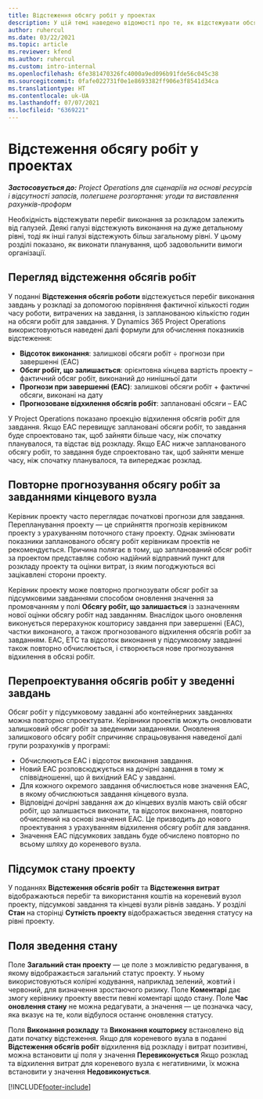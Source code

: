 ```yaml
---
title: Відстеження обсягу робіт у проектах
description: У цій темі наведено відомості про те, як відстежувати обсяг і перебіг робіт за проектом.
author: ruhercul
ms.date: 03/22/2021
ms.topic: article
ms.reviewer: kfend
ms.author: ruhercul
ms.custom: intro-internal
ms.openlocfilehash: 6fe381470326fc4000a9ed096b91fde56c045c38
ms.sourcegitcommit: 0fafe022731f0e1e8693382ff906e3f8541d34ca
ms.translationtype: HT
ms.contentlocale: uk-UA
ms.lasthandoff: 07/07/2021
ms.locfileid: "6369221"
---
```

# <a name="project-effort-tracking"></a>Відстеження обсягу робіт у проектах

_**Застосовується до:** Project Operations для сценаріїв на основі ресурсів і відсутності запасів, полегшене розгортання: угоди та виставлення рахунків-проформ_

Необхідність відстежувати перебіг виконання за розкладом залежить від галузей. Деякі галузі відстежують виконання на дуже детальному рівні, тоді як інші галузі відстежують більш загальному рівні. У цьому розділі показано, як виконати планування, щоб задовольнити вимоги організації.

## <a name="effort-tracking-view"></a>Перегляд відстеження обсягів робіт

У поданні **Відстеження обсягів роботи** відстежується перебіг виконання завдань у розкладі за допомогою порівняння фактичної кількості годин часу роботи, витрачених на завдання, із запланованою кількістю годин на обсяги робіт для завдання. У Dynamics 365 Project Operations використовуються наведені далі формули для обчислення показників відстеження:

- **Відсоток виконання**: залишкові обсяги робіт ÷ прогнози при завершенні (EAC) 
- **Обсяг робіт, що залишається**: орієнтовна кінцева вартість проекту – фактичний обсяг робіт, виконаний до нинішньої дати 
- **Прогнози при завершенні (EAC)**: залишкові обсяги робіт + фактичні обсяги, виконані на дату 
- **Прогнозоване відхилення обсягів робіт**: заплановані обсяги – EAC

У Project Operations показано проекцію відхилення обсягів робіт для завдання. Якщо EAC перевищує заплановані обсяги робіт, то завдання буде спроектовано так, щоб зайняти більше часу, ніж спочатку планувалося, та відстає від розкладу. Якщо EAC нижче запланованого обсягу робіт, то завдання буде спроектовано так, щоб зайняти менше часу, ніж спочатку планувалося, та випереджає розклад.

## <a name="reprojecting-effort-on-leaf-node-tasks"></a>Повторне прогнозування обсягу робіт за завданнями кінцевого вузла

Керівник проекту часто переглядає початкові прогнози для завдання. Перепланування проекту — це сприйняття прогнозів керівником проекту з урахуванням поточного стану проекту. Однак змінювати показники запланованого обсягу робіт керівникам проектів не рекомендується. Причина полягає в тому, що запланований обсяг робіт за проектом представляє собою надійний відправний пункт для розкладу проекту та оцінки витрат, із яким погоджуються всі зацікавлені сторони проекту.

Керівник проекту може повторно прогнозувати обсяг робіт за підсумковими завданнями способом оновлення значення за промовчанням у полі **Обсягу робіт, що залишається** із зазначенням нової оцінки обсягу робіт над завданням. Внаслідок цього оновлення виконується перерахунок кошторису завдання при завершенні (EAC), частки виконаного, а також прогнозованого відхилення обсягів робіт за завданням. EAC, ETC та відсоток виконання у підсумковому завданні також повторно обчислюється, і створюється нове прогнозування відхилення в обсязі робіт.

## <a name="reprojection-of-effort-on-summary-tasks"></a>Перепроектування обсягів робіт у зведенні завдань

Обсяг робіт у підсумковому завданні або контейнерних завданнях можна повторно спроектувати. Керівники проектів можуть оновлювати залишковий обсяг робіт за зведеними завданнями. Оновлення залишкового обсягу робіт спричиняє спрацьовування наведеної далі групи розрахунків у програмі:

- Обчислюються EAC і відсоток виконання завдання.
- Новий EAC розповсюджується на дочірні завдання в тому ж співвідношенні, що й вихідний EAC у завданні.
- Для кожного окремого завдання обчислюється нове значення EAC, в якому обчислюються завдання кінцевого вузла. 
- Відповідні дочірні завдання аж до кінцевих вузлів мають свій обсяг робіт, що залишається виконати, та відсоток виконання, повторно обчислений на основі значення EAC. Це призводить до нового проектування з урахуванням відхилення обсягу робіт для завдання. 
- Значення EAC підсумкових завдань буде обчислено повторно по всьому шляху до кореневого вузла.


## <a name="project-status-summary"></a>Підсумок стану проекту

У поданнях **Відстеження обсягів робіт** та **Відстеження витрат** відображаються перебіг та використання коштів на кореневий вузол проекту, підсумкові завдання та кінцеві вузли рівнів завдань. У розділі **Стан** на сторінці **Сутність проекту** відображається зведення статусу на рівні проекту.

## <a name="status-summary-fields"></a>Поля зведення стану

Поле **Загальний стан проекту** — це поле з можливістю редагування, в якому відображається загальний статус проекту. У ньому використовуються колірні кодування, наприклад зелений, жовтий і червоний, для визначення зростаючого ризику. Поле **Коментарі** дає змогу керівнику проекту ввести певні коментарі щодо стану. Поле **Час оновлення стану** не можна редагувати, а значення — це позначка часу, яка вказує на те, коли відбулося останнє оновлення статусу.

Поля **Виконання розкладу** та **Виконання кошторису** встановлено від дати початку відстеження. Якщо для кореневого вузла в поданні **Відстеження обсягів робіт** відхилення від розкладу і витрат позитивні, можна встановити ці поля у значення **Перевиконується** Якщо розклад та відхилення витрат для кореневого вузла є негативними, їх можна встановити у значення **Недовиконується**.


[!INCLUDE[footer-include](../includes/footer-banner.md)]
